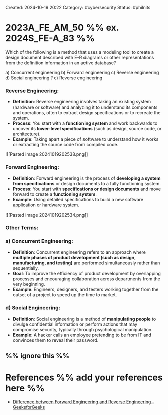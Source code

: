 Created: 2024-10-19 20:22
Category: #cybersecurity 
Status: #philnits



# 2023A_FE_AM_50 %% ex. 2024S_FE-A_83 %%

Which of the following is a method that uses a modeling tool to create a design document described with E-R diagrams or other representations from the definition information in an active database?

a) Concurrent engineering
b) Forward engineering 
c) Reverse engineering
d) Social engineering 
? 
c) Reverse engineering

### **Reverse Engineering**:

- **Definition**: Reverse engineering involves taking an existing system (hardware or software) and analyzing it to understand its components and operations, often to extract design specifications or to recreate the system.
- **Process**: You start with a **functioning system** and work backwards to uncover its **lower-level specifications** (such as design, source code, or architecture).
- **Example**: Taking apart a piece of software to understand how it works or extracting the source code from compiled code.

![[Pasted image 20241019202538.png]]

### **Forward Engineering**:

- **Definition**: Forward engineering is the process of **developing a system from specifications** or design documents to a fully functioning system.
- **Process**: You start with **specifications or design documents** and move forward to create a **functioning system**.
- **Example**: Using detailed specifications to build a new software application or hardware system.

![[Pasted image 20241019202534.png]]

### **Other Terms**:

### a) **Concurrent Engineering**:

- **Definition**: Concurrent engineering refers to an approach where **multiple phases of product development (such as design, manufacturing, and testing)** are performed simultaneously rather than sequentially.
- **Goal**: To improve the efficiency of product development by overlapping processes and encouraging collaboration across departments from the very beginning.
- **Example**: Engineers, designers, and testers working together from the outset of a project to speed up the time to market.

### d) **Social Engineering**:

- **Definition**: Social engineering is a method of **manipulating people** to divulge confidential information or perform actions that may compromise security, typically through psychological manipulation.
- **Example**: A hacker calls an employee pretending to be from IT and convinces them to reveal their password.

%% ignore this %%
---









# References %% add your references here %%
- [Difference between Forward Engineering and Reverse Engineering - GeeksforGeeks](https://www.geeksforgeeks.org/difference-between-forward-engineering-and-reverse-engineering/)